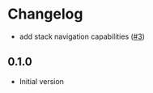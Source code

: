 # Changelog

- add stack navigation capabilities ([#3](https://github.com/seaofvoices/menu-handler/pull/3))

## 0.1.0

- Initial version
